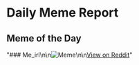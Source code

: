 # Daily Meme Report

## Meme of the Day
"### Me_irl\n\n![Meme](https://i.redd.it/qdrrtuohqsuf1.gif)\n\n[View on Reddit](https://redd.it/1o58pp3)"
